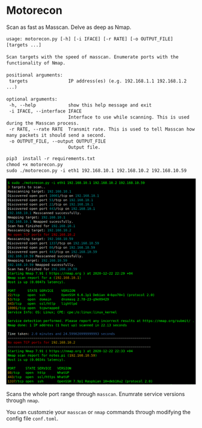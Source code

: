 # Motorecon
Scan as fast as Masscan. Delve as deep as Nmap.
 ```
 usage: motorecon.py [-h] [-i IFACE] [-r RATE] [-o OUTPUT_FILE] [targets ...]

Scan targets with the speed of masscan. Enumerate ports with the functionality of Nmap.

positional arguments:
  targets               IP address(es) (e.g. 192.168.1.1 192.168.1.2 ...)

optional arguments:
  -h, --help            show this help message and exit
  -i IFACE, --interface IFACE
                        Interface to use while scanning. This is used during the Masscan process.
  -r RATE, --rate RATE  Transmit rate. This is used to tell Masscan how many packets it should send a second.
  -o OUTPUT_FILE, --output OUTPUT_FILE
                        Output file.
 ```
```
pip3  install -r requirements.txt
chmod +x motorecon.py
sudo ./motorecon.py -i eth1 192.168.10.1 192.168.10.2 192.168.10.59
```
![Alt text](screenshot.png?raw=true "Motorecon")

Scans the whole port range through `masscan`. Enumrate service versions through `nmap`.


You can customzie your `masscan` or `nmap` commands through modifying the config file `conf.toml`.
